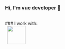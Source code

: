 ### Hi, I'm vue developer 👋
<br>
### I work with: 
<br>
<code> <img src="https://cdn3.iconfinder.com/data/icons/glypho-social-and-other-logos/64/logo-html5-circle-512.png" height="60px"></code>
